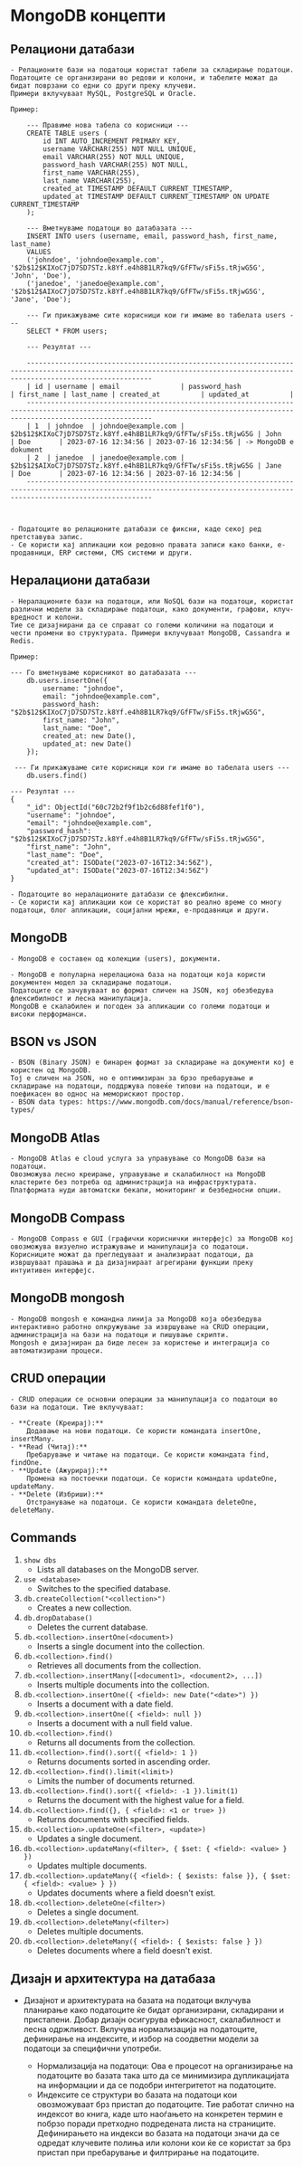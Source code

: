 # MongoDB концепти

## Релациони датабази

    - Релационите бази на податоци користат табели за складирање податоци.
    Податоците се организирани во редови и колони, и табелите можат да бидат поврзани со едни со други преку клучеви.
    Примери вклучуваат MySQL, PostgreSQL и Oracle.

    Пример:

        --- Правиме нова табела со корисници ---
        CREATE TABLE users (
            id INT AUTO_INCREMENT PRIMARY KEY,
            username VARCHAR(255) NOT NULL UNIQUE,
            email VARCHAR(255) NOT NULL UNIQUE,
            password_hash VARCHAR(255) NOT NULL,
            first_name VARCHAR(255),
            last_name VARCHAR(255),
            created_at TIMESTAMP DEFAULT CURRENT_TIMESTAMP,
            updated_at TIMESTAMP DEFAULT CURRENT_TIMESTAMP ON UPDATE CURRENT_TIMESTAMP
        );

        --- Вметнуваме податоци во датабазата ---
        INSERT INTO users (username, email, password_hash, first_name, last_name)
        VALUES
        ('johndoe', 'johndoe@example.com', '$2b$12$KIXoC7jD7SD7STz.k8Yf.e4h8B1LR7kq9/GfFTw/sFi5s.tRjwG5G', 'John', 'Doe'),
        ('janedoe', 'janedoe@example.com', '$2b$12$AIXoC7jD7SD7STz.k8Yf.e4h8B1LR7kq9/GfFTw/sFi5s.tRjwG5G', 'Jane', 'Doe');

        --- Ги прикажуваме сите корисници кои ги имаме во табелата users ---
        SELECT * FROM users;

        --- Резултат ---

        ---------------------------------------------------------------------------------------------------------------------------------------------------------------------------
        | id | username | email               | password_hash                                                | first_name | last_name | created_at          | updated_at          |
        ---------------------------------------------------------------------------------------------------------------------------------------------------------------------------
        | 1  | johndoe  | johndoe@example.com | $2b$12$KIXoC7jD7SD7STz.k8Yf.e4h8B1LR7kq9/GfFTw/sFi5s.tRjwG5G | John       | Doe       | 2023-07-16 12:34:56 | 2023-07-16 12:34:56 | -> MongoDB e dokument
        | 2  | janedoe  | janedoe@example.com | $2b$12$AIXoC7jD7SD7STz.k8Yf.e4h8B1LR7kq9/GfFTw/sFi5s.tRjwG5G | Jane       | Doe       | 2023-07-16 12:34:56 | 2023-07-16 12:34:56 |
        ---------------------------------------------------------------------------------------------------------------------------------------------------------------------------



    - Податоците во релационите датабази се фиксни, каде секој ред претставува запис.
    - Се користи кај апликации кои редовно правата записи како банки, е-продавници, ERP системи, CMS системи и други.

## Нералациони датабази

    - Нералационите бази на податоци, или NoSQL бази на податоци, користат различни модели за складирање податоци, како документи, графови, клуч-вредност и колони.
    Тие се дизајнирани да се справат со големи количини на податоци и чести промени во структурата. Примери вклучуваат MongoDB, Cassandra и Redis.

    Пример:

    --- Го вметнуваме корисникот во датабазата ---
        db.users.insertOne({
            username: "johndoe",
            email: "johndoe@example.com",
            password_hash: "$2b$12$KIXoC7jD7SD7STz.k8Yf.e4h8B1LR7kq9/GfFTw/sFi5s.tRjwG5G",
            first_name: "John",
            last_name: "Doe",
            created_at: new Date(),
            updated_at: new Date()
        });

     --- Ги прикажуваме сите корисници кои ги имаме во табелата users ---
        db.users.find()

    --- Резултат ---
    {
        "_id": ObjectId("60c72b2f9f1b2c6d88fef1f0"),
        "username": "johndoe",
        "email": "johndoe@example.com",
        "password_hash": "$2b$12$KIXoC7jD7SD7STz.k8Yf.e4h8B1LR7kq9/GfFTw/sFi5s.tRjwG5G",
        "first_name": "John",
        "last_name": "Doe",
        "created_at": ISODate("2023-07-16T12:34:56Z"),
        "updated_at": ISODate("2023-07-16T12:34:56Z")
    }

    - Податоците во нералационите датабази се флексибилни.
    - Се користи кај апликации кои се користат во реално време со многу податоци, блог апликации, социјални мрежи, е-продавници и други.

## MongoDB

    - MongoDB е составен од колекции (users), документи.

    - MongoDB е популарна нерелациона база на податоци која користи документен модел за складирање податоци.
    Податоците се зачувуваат во формат сличен на JSON, кој обезбедува флексибилност и лесна манипулација.
    MongoDB е скалабилен и погоден за апликации со големи податоци и високи перформанси.

## BSON vs JSON

    - BSON (Binary JSON) е бинарен формат за складирање на документи кој е користен од MongoDB.
    Тој е сличен на JSON, но е оптимизиран за брзо пребарување и складирање на податоци, поддржува повеќе типови на податоци, и е поефикасен во однос на меморискиот простор.
    - BSON data types: https://www.mongodb.com/docs/manual/reference/bson-types/

## MongoDB Atlas

    - MongoDB Atlas е cloud услуга за управување со MongoDB бази на податоци.
    Овозможува лесно креирање, управување и скалабилност на MongoDB кластерите без потреба од администрација на инфраструктурата.
    Платформата нуди автоматски бекапи, мониторинг и безбедносни опции.

## MongoDB Compass

    - MongoDB Compass е GUI (графички кориснички интерфејс) за MongoDB кој овозможува визуелно истражување и манипулација со податоци.
    Корисниците можат да прегледуваат и анализираат податоци, да извршуваат прашања и да дизајнираат агрегирани функции преку интуитивен интерфејс.

## MongoDB mongosh

    - MongoDB mongosh е командна линија за MongoDB која обезбедува интерактивно работно опкружување за извршување на CRUD операции, администрација на бази на податоци и пишување скрипти.
    Mongosh е дизајниран да биде лесен за користење и интеграција со автоматизирани процеси.

## CRUD операции

    - CRUD операции се основни операции за манипулација со податоци во бази на податоци. Тие вклучуваат:

    - **Create (Креирај):**
        Додавање на нови податоци. Се користи командата insertOne, insertMany.
    - **Read (Читај):**
        Пребарување и читање на податоци. Се користи командата find, findOne.
    - **Update (Ажурирај):**
        Промена на постоечки податоци. Се користи командата updateOne, updateMany.
    - **Delete (Избриши):**
        Отстранување на податоци. Се користи командата deleteOne, deleteMany.

## Commands

1. `show dbs`
   - Lists all databases on the MongoDB server.
2. `use <database>`
   - Switches to the specified database.
3. `db.createCollection("<collection>")`
   - Creates a new collection.
4. `db.dropDatabase()`
   - Deletes the current database.
5. `db.<collection>.insertOne(<document>)`
   - Inserts a single document into the collection.
6. `db.<collection>.find()`
   - Retrieves all documents from the collection.
7. `db.<collection>.insertMany([<document1>, <document2>, ...])`
   - Inserts multiple documents into the collection.
8. `db.<collection>.insertOne({ <field>: new Date("<date>") })`
   - Inserts a document with a date field.
9. `db.<collection>.insertOne({ <field>: null })`
   - Inserts a document with a null field value.
10. `db.<collection>.find()`
    - Returns all documents from the collection.
11. `db.<collection>.find().sort({ <field>: 1 })`
    - Returns documents sorted in ascending order.
12. `db.<collection>.find().limit(<limit>)`
    - Limits the number of documents returned.
13. `db.<collection>.find().sort({ <field>: -1 }).limit(1)`
    - Returns the document with the highest value for a field.
14. `db.<collection>.find({}, { <field>: <1 or true> })`
    - Returns documents with specified fields.
15. `db.<collection>.updateOne(<filter>, <update>)`
    - Updates a single document.
16. `db.<collection>.updateMany(<filter>, { $set: { <field>: <value> } })`
    - Updates multiple documents.
17. `db.<collection>.updateMany({ <field>: { $exists: false }}, { $set: { <field>: <value> } })`
    - Updates documents where a field doesn't exist.
18. `db.<collection>.deleteOne(<filter>)`
    - Deletes a single document.
19. `db.<collection>.deleteMany(<filter>)`
    - Deletes multiple documents.
20. `db.<collection>.deleteMany({ <field>: { $exists: false } })`
    - Deletes documents where a field doesn't exist.

## Дизајн и архитектура на датабаза

- Дизајнот и архитектурата на базата на податоци вклучува планирање како податоците ќе бидат организирани, складирани и пристапени.
  Добар дизајн осигурува ефикасност, скалабилност и лесна одржливост.
  Вклучува нормализација на податоците, дефинирање на индексите, и избор на соодветни модели за податоци за специфични употреби.

  - Нормализација на податоци: Ова е процесот на организирање на податоците во базата така што да се минимизира дупликацијата на информации и да се подобри интегритетот на податоците.
  - Индексите се структури во базата на податоци кои овозможуваат брз пристап до податоците.
    Тие работат слично на индексот во книга, каде што наоѓањето на конкретен термин е побрзо поради претходно подредената листа на страниците.
    Дефинирањето на индекси во базата на податоци значи да се одредат клучевите полиња или колони кои ќе се користат за брз пристап при пребарување и филтрирање на податоците.
